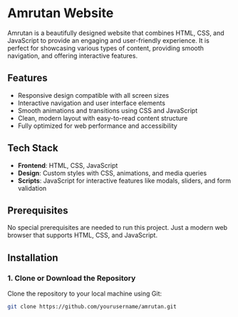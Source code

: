 # Amrutan Website

Amrutan is a beautifully designed website that combines HTML, CSS, and JavaScript to provide an engaging and user-friendly experience. It is perfect for showcasing various types of content, providing smooth navigation, and offering interactive features.

## Features

- Responsive design compatible with all screen sizes
- Interactive navigation and user interface elements
- Smooth animations and transitions using CSS and JavaScript
- Clean, modern layout with easy-to-read content structure
- Fully optimized for web performance and accessibility

## Tech Stack

- **Frontend**: HTML, CSS, JavaScript
- **Design**: Custom styles with CSS, animations, and media queries
- **Scripts**: JavaScript for interactive features like modals, sliders, and form validation

## Prerequisites

No special prerequisites are needed to run this project. Just a modern web browser that supports HTML, CSS, and JavaScript.

## Installation

### 1. Clone or Download the Repository

Clone the repository to your local machine using Git:

```bash
git clone https://github.com/yourusername/amrutan.git
